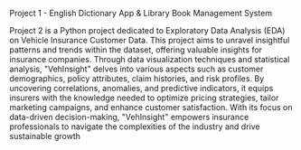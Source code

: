 Project 1 - English Dictionary App & Library Book Management System

Project 2 is a Python project dedicated to Exploratory Data Analysis (EDA) on Vehicle Insurance Customer Data. This project aims to unravel insightful patterns and trends within the dataset, offering valuable insights for insurance companies. Through data visualization techniques and statistical analysis, "VehInsight" delves into various aspects such as customer demographics, policy attributes, claim histories, and risk profiles. By uncovering correlations, anomalies, and predictive indicators, it equips insurers with the knowledge needed to optimize pricing strategies, tailor marketing campaigns, and enhance customer satisfaction. With its focus on data-driven decision-making, "VehInsight" empowers insurance professionals to navigate the complexities of the industry and drive sustainable growth
